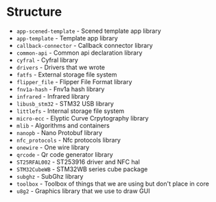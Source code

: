 # Structure

- `app-scened-template` - Scened template app library
- `app-template`        - Template app library
- `callback-connector`  - Callback connector library
- `common-api`          - Common api declaration library
- `cyfral`              - Cyfral library
- `drivers`             - Drivers that we wrote
- `fatfs`               - External storage file system
- `flipper_file`        - Flipper File Format library
- `fnv1a-hash`          - Fnv1a hash library
- `infrared`            - Infrared library
- `libusb_stm32`        - STM32 USB library
- `littlefs`            - Internal storage file system
- `micro-ecc`           - Elyptic Curve Crpytography library
- `mlib`                - Algorithms and containers
- `nanopb`              - Nano Protobuf library
- `nfc_protocols`       - Nfc protocols library
- `onewire`             - One wire library
- `qrcode`              - Qr code generator library
- `ST25RFAL002`         - ST253916 driver and NFC hal
- `STM32CubeWB`         - STM32WB series cube package
- `subghz`              - SubGhz library
- `toolbox`             - Toolbox of things that we are using but don't place in core
- `u8g2`                - Graphics library that we use to draw GUI
